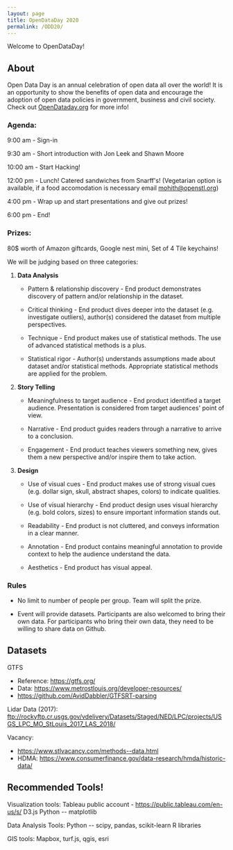```yaml
---
layout: page
title: OpenDataDay 2020
permalink: /ODD20/
---  
```


Welcome to OpenDataDay!

## About

   Open Data Day is an annual celebration of open data all over the world! It is an opportunity to show the benefits of open data and encourage the adoption of open data policies in government, business and civil society. Check out [OpenDataday.org](https://opendataday.org/) for more info!

### Agenda:
9:00 am - Sign-in

9:30 am - Short introduction with Jon Leek and Shawn Moore 

10:00 am - Start Hacking!

12:00 pm - Lunch! Catered sandwiches from Snarff's! 
(Vegetarian option is available, if a food accomodation is necessary email mohith@openstl.org) 

4:00 pm - Wrap up and start presentations and give out prizes! 

6:00 pm -  End!
    
### Prizes: 

80$ worth of Amazon giftcards, Google nest mini, Set of 4 Tile keychains!

We will be judging based on three categories:
1. __Data Analysis__
    * Pattern & relationship discovery - End product demonstrates discovery of pattern and/or relationship in the dataset.

    * Critical thinking - End product dives deeper into the dataset (e.g. investigate outliers), author(s) considered the dataset from multiple perspectives.

    * Technique - End product makes use of statistical methods. The use of advanced statistical methods is a plus.

    * Statistical rigor - Author(s) understands assumptions made about dataset and/or statistical methods. Appropriate statistical methods are applied for the problem.

2. __Story Telling__
    * Meaningfulness to target audience - End product identified a target audience. Presentation is considered from target audiences' point of view.

    * Narrative - End product guides readers through a narrative to arrive to a conclusion.

    * Engagement - End product teaches viewers something new, gives them a new perspective and/or inspire them to take action.

3. __Design__
    * Use of visual cues - End product makes use of strong visual cues (e.g. dollar sign, skull, abstract shapes, colors) to indicate qualities.

    * Use of visual hierarchy - End product design uses visual hierarchy (e.g. bold colors, sizes) to ensure important information stands out.

    * Readability - End product is not cluttered, and conveys information in a clear manner. 

    * Annotation - End product contains meaningful annotation to provide context to help the audience understand the data.

    * Aesthetics - End product has visual appeal. 
    
### Rules
* No limit to number of people per group. Team will split the prize.

* Event will provide datasets. Participants are also welcomed to bring their own data. For participants who bring their own data, they need to be willing to share data on Github. 



## Datasets

GTFS
- Reference: https://gtfs.org/
- Data: https://www.metrostlouis.org/developer-resources/
- https://github.com/AvidDabbler/GTFSRT-parsing

Lidar Data (2017): ftp://rockyftp.cr.usgs.gov/vdelivery/Datasets/Staged/NED/LPC/projects/USGS_LPC_MO_StLouis_2017_LAS_2018/

 Vacancy: 
- https://www.stlvacancy.com/methods--data.html
- HDMA: https://www.consumerfinance.gov/data-research/hmda/historic-data/


## Recommended Tools!

Visualization tools:
    Tableau public account - https://public.tableau.com/en-us/s/
    D3.js 
    Python -- matplotlib

Data Analysis Tools:
    Python -- scipy, pandas, scikit-learn
    R libraries

GIS tools:
    Mapbox, turf.js, qgis, esri
